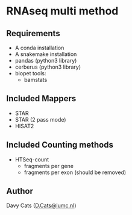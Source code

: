 # RNAseq multi method

## Requirements
- A conda installation
- A snakemake installation
- pandas (python3 library)
- cerberus (python3 library)
- biopet tools:
  - bamstats

## Included Mappers
- STAR
- STAR (2 pass mode)
- HISAT2

## Included Counting methods
- HTSeq-count
  - fragments per gene
  - fragments per exon (should be removed)

## Author
Davy Cats (D.Cats@lumc.nl)
